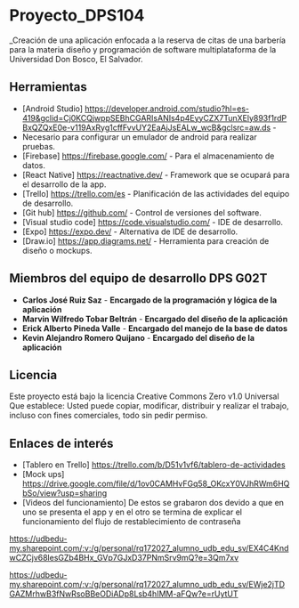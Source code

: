 # Proyecto_DPS104

_Creación de una aplicación enfocada a la reserva de citas de una barbería para la materia diseño y programación de software multiplataforma de la Universidad Don Bosco, El Salvador.

## Herramientas

* [Android Studio] https://developer.android.com/studio?hl=es-419&gclid=Cj0KCQjwppSEBhCGARIsANIs4p4EyyCZX7TunXEly893f1rdPBxQZQxE0e-v119AxRyg1cffFvvUY2EaAjJsEALw_wcB&gclsrc=aw.ds - 
* Necesario para configurar un emulador de android para realizar pruebas.
* [Firebase] https://firebase.google.com/ - Para el almacenamiento de datos.
* [React Native] https://reactnative.dev/ - Framework que se ocupará para el desarrollo de la app.
* [Trello] https://trello.com/es - Planificación de las actividades del equipo de desarrollo.
* [Git hub] https://github.com/ - Control de versiones del software.
* [Visual studio code] https://code.visualstudio.com/ - IDE de desarrollo.
* [Expo] https://expo.dev/ - Alternativa de IDE de desarrollo.
* [Draw.io] https://app.diagrams.net/ - Herramienta para creación de diseño o mockups.

## Miembros del equipo de desarrollo DPS G02T

* **Carlos José Ruiz Saz** - **Encargado de la programación y lógica de la aplicación**
* **Marvin Wilfredo Tobar Beltrán** - **Encargado del diseño de la aplicación**
* **Erick Alberto Pineda Valle** - **Encargado del manejo de la base de datos**
* **Kevin Alejandro Romero Quijano** - **Encargado del diseño de la aplicación**


## Licencia

Este proyecto está bajo la licencia Creative Commons Zero v1.0 Universal
Que establece:
Usted puede copiar, modificar, distribuir y realizar el trabajo, incluso con fines comerciales, todo sin pedir permiso.


## Enlaces de interés

* [Tablero en Trello] https://trello.com/b/D51v1vf6/tablero-de-actividades
* [Mock ups] https://drive.google.com/file/d/1ov0CAMHvFGq58_OKcxY0VJhRWm6HQbSo/view?usp=sharing
* [Videos del funcionamiento] De estos se grabaron dos devido a que en uno se presenta el app y en el otro se termina de explicar el funcionamiento del flujo de restablecimiento de contraseña

https://udbedu-my.sharepoint.com/:v:/g/personal/rq172027_alumno_udb_edu_sv/EX4C4KndwCZCjv68lesGZb4BHx_GVp7GJxD37PNmSrv9mQ?e=3Qm7xv

https://udbedu-my.sharepoint.com/:v:/g/personal/rq172027_alumno_udb_edu_sv/EWje2jTDGAZMrhwB3fNwRsoBBeODiADp8Lsb4hIMM-aFQw?e=rUytUT




